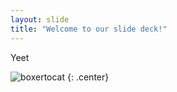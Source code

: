 ```yaml
---
layout: slide
title: "Welcome to our slide deck!"
---
```


Yeet

![boxertocat](https://octodex.github.com/images/boxertocat_octodex.jpg)
{: .center}
